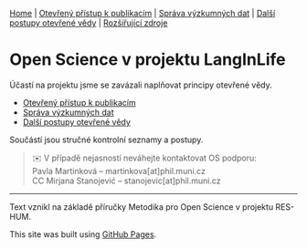 [Home](/osprinciples/) | [Otevřený přístup k publikacím](/osprinciples/open-access) | [Správa výzkumných dat](/osprinciples/sprava-dat) | [Další postupy otevřené vědy](/osprinciples/dalsi-postupy) | [Rozšiřující zdroje](/osprinciples/zdroje)

# Open Science v projektu LangInLife

Účastí na projektu jsme se zavázali naplňovat principy otevřené vědy.
- [Otevřený přístup k publikacím](/open-access)
- [Správa výzkumných dat](/sprava-dat)
- [Další postupy otevřené vědy](/dalsi-postupy)

Součástí jsou stručné kontrolní seznamy a postupy.

> ✉️ V případě nejasností neváhejte kontaktovat OS podporu: <br>
> Pavla Martinková – martinkova[at]phil.muni.cz <br>
> CC Mirjana Stanojević – stanojevic[at]phil.muni.cz

---

Text vznikl na základě příručky Metodika pro Open Science v projektu RES-HUM.

This site was built using [GitHub Pages](https://pages.github.com/).
